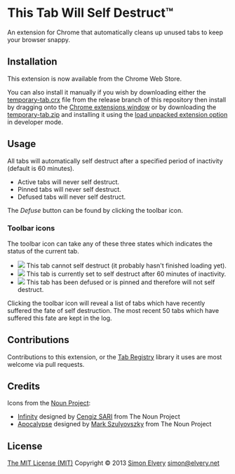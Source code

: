 This Tab Will Self Destruct™
============================

An extension for Chrome that automatically cleans up unused tabs to keep your 
browser snappy.

Installation
------------

This extension is now available from the Chrome Web Store.

You can also install it manually if you wish by downloading either the 
[temporary-tab.crx](https://github.com/drzax/chrome-temporary-tabs/blob/release/temporary-tab.crx?raw=true) file from 
the release branch of this repository then install by dragging onto the 
[Chrome extensions window](http://support.google.com/chrome/bin/answer.py?hl=en&answer=187443) or by downloading the 
[temporary-tab.zip](https://github.com/drzax/chrome-temporary-tabs/blob/release/temporary-tab.zip?raw=true) and 
installing it using the 
[load unpacked extension option](https://developer.chrome.com/extensions/getstarted.html#unpacked) in developer mode.

Usage
-----
All tabs will automatically self destruct after a specified period of inactivity (default is 60 minutes).

- Active tabs will never self destruct.
- Pinned tabs will never self destruct.
- Defused tabs will never self destruct.

The *Defuse* button can be found by clicking the toolbar icon.

### Toolbar icons

The toolbar icon can take any of these three states which indicates the status of the current tab.

- <img src="https://github.com/drzax/chrome-temporary-tabs/raw/master/images/disabled-19.png"> This tab cannot self 
  destruct (it probably hasn't finished loading yet).
- <img src="https://github.com/drzax/chrome-temporary-tabs/raw/master/images/apocalypse-19.png"> This tab is currently 
  set to self destruct after 60 minutes of inactivity.
- <img src="https://github.com/drzax/chrome-temporary-tabs/raw/master/images/infinity-19.png"> This tab has been defused 
  or is pinned and therefore will not self destruct.

Clicking the toolbar icon will reveal a list of tabs which have recently suffered the fate of self destruction. The most 
recent 50 tabs which have suffered this fate are kept in the log.	

Contributions
-------------
Contributions to this extension, or the [Tab Registry](https://github.com/drzax/chrome-tab-registry) library it uses are 
most welcome via pull requests.

Credits
-------
Icons from the [Noun Project](http://thenounproject.com/): 
- [Infinity](http://thenounproject.com/noun/infinity/#icon-No9992) designed by 
  [Cengiz SARI](http://thenounproject.com/cengizsari) from The Noun Project
- [Apocalypse](http://thenounproject.com/noun/apocalypse/#icon-No9383) designed by 
  [Mark Szulyovszky](http://thenounproject.com/markszulyovszky) from The Noun Project

License
-------
[The MIT License (MIT)](http://drzax.mit-license.org/)
Copyright © 2013 [Simon Elvery](http://elvery.net) <simon@elvery.net>
